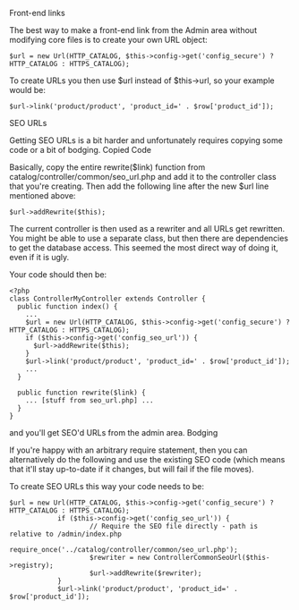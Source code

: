 Front-end links

The best way to make a front-end link from the Admin area without modifying core files is to create your own URL object:

    $url = new Url(HTTP_CATALOG, $this->config->get('config_secure') ? HTTP_CATALOG : HTTPS_CATALOG);

To create URLs you then use $url instead of $this->url, so your example would be:

    $url->link('product/product', 'product_id=' . $row['product_id']);
  
SEO URLs

Getting SEO URLs is a bit harder and unfortunately requires copying some code or a bit of bodging.
Copied Code

Basically, copy the entire rewrite($link) function from catalog/controller/common/seo_url.php and add it to the controller class that you're creating. Then add the following line after the new $url line mentioned above:

    $url->addRewrite($this);

The current controller is then used as a rewriter and all URLs get rewritten. You might be able to use a separate class, but then there are dependencies to get the database access. This seemed the most direct way of doing it, even if it is ugly.

Your code should then be:
    
    <?php
    class ControllerMyController extends Controller {
      public function index() {
        ...
        $url = new Url(HTTP_CATALOG, $this->config->get('config_secure') ? HTTP_CATALOG : HTTPS_CATALOG);
        if ($this->config->get('config_seo_url')) {
          $url->addRewrite($this);
        }
        $url->link('product/product', 'product_id=' . $row['product_id']);
        ...
      }
    
      public function rewrite($link) {
        ... [stuff from seo_url.php] ...
      }
    }
    
and you'll get SEO'd URLs from the admin area.
Bodging

If you're happy with an arbitrary require statement, then you can alternatively do the following and use the existing SEO code (which means that it'll stay up-to-date if it changes, but will fail if the file moves).

To create SEO URLs this way your code needs to be:

    $url = new Url(HTTP_CATALOG, $this->config->get('config_secure') ? HTTP_CATALOG : HTTPS_CATALOG);
                if ($this->config->get('config_seo_url')) {
                        // Require the SEO file directly - path is relative to /admin/index.php
                        require_once('../catalog/controller/common/seo_url.php');
                        $rewriter = new ControllerCommonSeoUrl($this->registry);
                        $url->addRewrite($rewriter);
                }
                $url->link('product/product', 'product_id=' . $row['product_id']);
